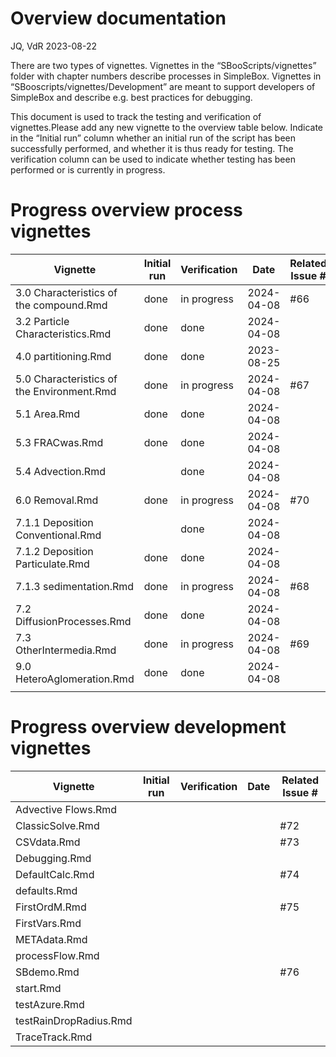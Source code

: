 Overview documentation
================
JQ, VdR
2023-08-22

There are two types of vignettes. Vignettes in the
“SBooScripts/vignettes” folder with chapter numbers describe processes
in SimpleBox. Vignettes in “SBooscripts/vignettes/Development” are meant
to support developers of SimpleBox and describe e.g. best practices for
debugging.

This document is used to track the testing and verification of
vignettes.Please add any new vignette to the overview table below. Indicate in the
“Initial run” column whether an initial run of the script has been
successfully performed, and whether it is thus ready for testing. The
verification column can be used to indicate whether testing has been
performed or is currently in progress.

# Progress overview process vignettes

| Vignette                                   | Initial run | Verification | Date       | Related Issue \# |
|--------------------------------------------|-------------|--------------|------------|------------------|
| 3.0 Characteristics of the compound.Rmd    | done        |in progress   | 2024-04-08 |  #66             |
| 3.2 Particle Characteristics.Rmd           | done        | done         | 2024-04-08 |                  |
| 4.0 partitioning.Rmd                       | done        | done         | 2023-08-25 |                  |
| 5.0 Characteristics of the Environment.Rmd | done        | in progress  | 2024-04-08 |  #67             |
| 5.1 Area.Rmd                               | done        | done         | 2024-04-08 |                 |
| 5.3 FRACwas.Rmd                            | done        | done         | 2024-04-08 |                  |
| 5.4 Advection.Rmd                          |             | done         | 2024-04-08 |                  |
| 6.0 Removal.Rmd                            | done        | in progress  | 2024-04-08 | #70              |
| 7.1.1 Deposition Conventional.Rmd          |             | done         | 2024-04-08 |                  |
| 7.1.2 Deposition Particulate.Rmd           | done        | done         | 2024-04-08 |                  |
| 7.1.3 sedimentation.Rmd                    | done        | in progress  | 2024-04-08 | #68              |
| 7.2 DiffusionProcesses.Rmd                 | done        | done         | 2024-04-08 |                  |
| 7.3 OtherIntermedia.Rmd                    | done        | in progress  | 2024-04-08 | #69              |
| 9.0 HeteroAglomeration.Rmd                 | done        | done         | 2024-04-08 |                  |
|                                            |             |              |            |                  |

# Progress overview development vignettes

| Vignette               | Initial run | Verification | Date | Related Issue \# |
|------------------------|-------------|--------------|------|------------------|
| Advective Flows.Rmd    |             |              |      |                  |
| ClassicSolve.Rmd       |             |              |      |   #72            |
| CSVdata.Rmd            |             |              |      |   #73            |
| Debugging.Rmd          |             |              |      |                  |
| DefaultCalc.Rmd        |             |              |      |   #74            |
| defaults.Rmd           |             |              |      |                  |
| FirstOrdM.Rmd          |             |              |      |   #75            |
| FirstVars.Rmd          |             |              |      |                  |
| METAdata.Rmd           |             |              |      |                  |
| processFlow.Rmd        |             |              |      |                  |
| SBdemo.Rmd             |             |              |      |   #76            |
| start.Rmd              |             |              |      |                  |
| testAzure.Rmd          |             |              |      |                  |
| testRainDropRadius.Rmd |             |              |      |                  |
| TraceTrack.Rmd         |             |              |      |                  |
